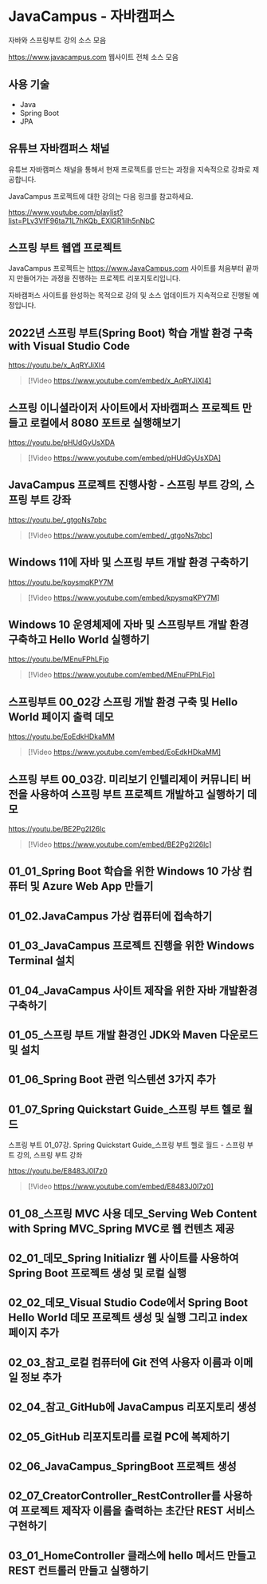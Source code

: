 # JavaCampus - 자바캠퍼스 

자바와 스프링부트 강의 소스 모음 

https://www.javacampus.com 웹사이트 전체 소스 모음

## 사용 기술

* Java
* Spring Boot
* JPA

## 유튜브 자바캠퍼스 채널

유튜브 자바캠퍼스 채널을 통해서 현재 프로젝트를 만드는 과정을 지속적으로 강좌로 제공합니다.

JavaCampus 프로젝트에 대한 강의는 다음 링크를 참고하세요.

https://www.youtube.com/playlist?list=PLv3VfF96ta71L7hKQb_EXlGR1ilh5nNbC

## 스프링 부트 웹앱 프로젝트

JavaCampus 프로젝트는 https://www.JavaCampus.com 사이트를 처음부터 끝까지 만들어가는 과정을 진행하는 프로젝트 리포지토리입니다.

자바캠퍼스 사이트를 완성하는 목적으로 강의 및 소스 업데이트가 지속적으로 진행될 예정입니다.


## 2022년 스프링 부트(Spring Boot) 학습 개발 환경 구축 with Visual Studio Code

https://youtu.be/x_AqRYJiXI4

> [!Video https://www.youtube.com/embed/x_AqRYJiXI4]


## 스프링 이니셜라이저 사이트에서 자바캠퍼스 프로젝트 만들고 로컬에서 8080 포트로 실행해보기

https://youtu.be/pHUdGyUsXDA

> [!Video https://www.youtube.com/embed/pHUdGyUsXDA]


## JavaCampus 프로젝트 진행사항 - 스프링 부트 강의, 스프링 부트 강좌

https://youtu.be/_gtgoNs7pbc

> [!Video https://www.youtube.com/embed/_gtgoNs7pbc]


## Windows 11에 자바 및 스프링 부트 개발 환경 구축하기

https://youtu.be/kpysmqKPY7M

> [!Video https://www.youtube.com/embed/kpysmqKPY7M]


## Windows 10 운영체제에 자바 및 스프링부트 개발 환경 구축하고 Hello World 실행하기

https://youtu.be/MEnuFPhLFjo

> [!Video https://www.youtube.com/embed/MEnuFPhLFjo]

## 스프링부트 00_02강 스프링 개발 환경 구축 및 Hello World 페이지 출력 데모

https://youtu.be/EoEdkHDkaMM

> [!Video https://www.youtube.com/embed/EoEdkHDkaMM]

## 스프링 부트 00_03강. 미리보기 인텔리제이 커뮤니티 버전을 사용하여 스프링 부트 프로젝트 개발하고 실행하기 데모

https://youtu.be/BE2Pg2I26lc

> [!Video https://www.youtube.com/embed/BE2Pg2I26lc]

## 01_01_Spring Boot 학습을 위한 Windows 10 가상 컴퓨터 및 Azure Web App 만들기

## 01_02.JavaCampus 가상 컴퓨터에 접속하기

## 01_03_JavaCampus 프로젝트 진행을 위한 Windows Terminal 설치

## 01_04_JavaCampus 사이트 제작을 위한 자바 개발환경 구축하기

## 01_05_스프링 부트 개발 환경인 JDK와 Maven 다운로드 및 설치

## 01_06_Spring Boot 관련 익스텐션 3가지 추가

## 01_07_Spring Quickstart Guide_스프링 부트 헬로 월드

스프링 부트 01_07강. Spring Quickstart Guide_스프링 부트 헬로 월드 - 스프링 부트 강의, 스프링 부트 강좌

https://youtu.be/E8483J0l7z0

> [!Video https://www.youtube.com/embed/E8483J0l7z0]

## 01_08_스프링 MVC 사용 데모_Serving Web Content with Spring MVC_Spring MVC로 웹 컨텐츠 제공

## 02_01_데모_Spring Initializr 웹 사이트를 사용하여 Spring Boot 프로젝트 생성 및 로컬 실행

## 02_02_데모_Visual Studio Code에서 Spring Boot Hello World 데모 프로젝트 생성 및 실행 그리고 index 페이지 추가

## 02_03_참고_로컬 컴퓨터에 Git 전역 사용자 이름과 이메일 정보 추가

## 02_04_참고_GitHub에 JavaCampus 리포지토리 생성

## 02_05_GitHub 리포지토리를 로컬 PC에 복제하기

## 02_06_JavaCampus_SpringBoot 프로젝트 생성

## 02_07_CreatorController_RestController를 사용하여 프로젝트 제작자 이름을 출력하는 초간단 REST 서비스 구현하기

## 03_01_HomeController 클래스에 hello 메서드 만들고 REST 컨트롤러 만들고 실행하기
